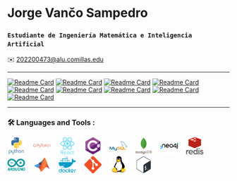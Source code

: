 # Jorge Vančo Sampedro

### **`Estudiante de Ingeniería Matemática e Inteligencia Artificial`**
✉️ [202200473@alu.comillas.edu](mailto:202200473@alu.comillas.edu)  

<!--
**JorgeVanco/JorgeVanco** is a ✨ _special_ ✨ repository because its `README.md` (this file) appears on your GitHub profile.

Here are some ideas to get you started:

- 🔭 I’m currently working on ...
- 🌱 I’m currently learning ...
- 👯 I’m looking to collaborate on ...
- 🤔 I’m looking for help with ...
- 💬 Ask me about ...
- 📫 How to reach me: ...
- 😄 Pronouns: ...
- ⚡ Fun fact: ...
-->
---

[![Readme Card](https://github-readme-stats.vercel.app/api/pin/?username=JorgeVanco&repo=image-generator&show_owner=true)](https://github.com/image-generator/separator)
[![Readme Card](https://github-readme-stats.vercel.app/api/pin/?username=JorgeVanco&repo=Proyecto-final-Machine-Learning&show_owner=true)](https://github.com/JorgeVanco/Proyecto-final-Machine-Learning)
[![Readme Card](https://github-readme-stats.vercel.app/api/pin/?username=JorgeVanco&repo=Proyecto_final_Fundamentos_Inteligencia_Artificial&show_owner=true)](https://github.com/JorgeVanco/Proyecto_final_Fundamentos_Inteligencia_Artificial)
[![Readme Card](https://github-readme-stats.vercel.app/api/pin/?username=JorgeVanco&repo=mp3_player&show_owner=true)](https://github.com/JorgeVanco/mp3_player)
[![Readme Card](https://github-readme-stats.vercel.app/api/pin/?username=JorgeVanco&repo=movie-recommender&show_owner=true)](https://github.com/JorgeVanco/movie-recommender)
[![Readme Card](https://github-readme-stats.vercel.app/api/pin/?username=JorgeVanco&repo=leer_partituras_python&show_owner=true)](https://github.com/JorgeVanco/leer_partituras_python)
[![Readme Card](https://github-readme-stats.vercel.app/api/pin/?username=JorgeVanco&repo=EstudiaEbau&show_owner=true)](https://github.com/JorgeVanco/EstudiaEbau)
[![Readme Card](https://github-readme-stats.vercel.app/api/pin/?username=JorgeVanco&repo=Proyecto_algoritmos_gestion_vuelos&show_owner=true)](https://github.com/JorgeVanco/Proyecto_algoritmos_gestion_vuelos)
[![Readme Card](https://github-readme-stats.vercel.app/api/pin/?username=JorgeVanco&repo=randomfun&show_owner=true)](https://github.com/JorgeVanco/randomfun)

--- 
### :hammer_and_wrench: Languages and Tools :
<div>
  <img src="https://github.com/devicons/devicon/blob/master/icons/python/python-original-wordmark.svg" width="40" height="40" title="Python" alt="Python" style="padding-right:10px;"/>&nbsp;
  <img src="https://github.com/devicons/devicon/blob/master/icons/pytorch/pytorch-plain-wordmark.svg" width="40" height="40" title="Pytorch" alt="Pytorch" style="padding-right:10px;"/>&nbsp;
  <img src="https://github.com/devicons/devicon/blob/master/icons/react/react-original-wordmark.svg" width="40" height="40" title="React" alt="React" style="padding-right:10px;"/>&nbsp;
  <img src="https://github.com/devicons/devicon/blob/master/icons/csharp/csharp-original.svg" width="40" height="40" title="C#" alt="C#" style="padding-right:10px;"/>&nbsp;
  <img src="https://github.com/devicons/devicon/blob/master/icons/mysql/mysql-original-wordmark.svg" width="40" height="40" title="MySQL" alt="MySQL" style="padding-right:10px;"/>&nbsp;
  <img src="https://github.com/devicons/devicon/blob/master/icons/mongodb/mongodb-original-wordmark.svg" width="40" height="40" title="MongoDB" alt="MongoDB" style="padding-right:10px;"/>&nbsp;
  <img src="https://github.com/devicons/devicon/blob/master/icons/neo4j/neo4j-original-wordmark.svg" width="40" height="40" title="Neo4j" alt="Neo4j" style="padding-right:10px;"/>&nbsp;
  <img src="https://github.com/devicons/devicon/blob/master/icons/redis/redis-original-wordmark.svg" width="40" height="40" title="Redis" alt="Redis" style="padding-right:10px;"/>&nbsp;
  <img src="https://github.com/devicons/devicon/blob/master/icons/arduino/arduino-original-wordmark.svg" width="40" height="40" title="Arduino" alt="Arduino" style="padding-right:10px;"/>&nbsp;
  <img src="https://github.com/devicons/devicon/blob/master/icons/matlab/matlab-original.svg" width="40" height="40" title="Matlab" alt="Matlab" style="padding-right:10px;"/>&nbsp;
  <img src="https://github.com/devicons/devicon/blob/master/icons/docker/docker-plain-wordmark.svg" width="40" height="40" title="Docker" alt="Docker" style="padding-right:10px;"/>&nbsp;
  <img src="https://github.com/devicons/devicon/blob/master/icons/git/git-original.svg" width="40" height="40" title="Git" alt="Git" style="padding-right:10px;"/>&nbsp;
  <img src="https://github.com/devicons/devicon/blob/master/icons/linux/linux-original.svg" width="40" height="40" title="Linux" alt="Linux" style="padding-right:10px;"/>&nbsp;
  <img src="https://github.com/devicons/devicon/blob/master/icons/bash/bash-original.svg" width="40" height="40" title="Bash" alt="Bash" style="padding-right:10px;"/>&nbsp;
</div>

<!-- ---

<!-- ![My GitHub Stats](https://github-readme-stats.vercel.app/api?username=JorgeVanco&count_private=true&show_icons=true&theme=cobalt)
<!-- [![Top Langs](https://github-readme-stats.vercel.app/api/top-langs/?username=JorgeVanco&hide=Jupyter+Notebook)](https://github.com/anuraghazra/github-readme-stats) -->
<!-- [![Top Langs](https://github-readme-stats.vercel.app/api/top-langs/?username=JorgeVanco&layout=compact&theme=vision-friendly-dark&hide=Jupyter+Notebook)](https://github.com/anuraghazra/github-readme-stats)
<!--[![Top Langs](https://github-readme-stats.vercel.app/api/top-langs/?username=JorgeVanco&layout=donut&hide=Jupyter+Notebook)](https://github.com/anuraghazra/github-readme-stats)-->

